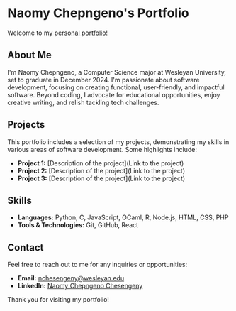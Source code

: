 # Naomy Chepngeno's Portfolio

Welcome to my [personal portfolio!](https://naomy360.github.io/MyPortfolio/)


## About Me

I'm Naomy Chepngeno, a Computer Science major at Wesleyan University, set to graduate in December 2024. I'm passionate about software development, focusing on creating functional, user-friendly, and impactful software. Beyond coding, I advocate for educational opportunities, enjoy creative writing, and relish tackling tech challenges.

## Projects

This portfolio includes a selection of my projects, demonstrating my skills in various areas of software development. Some highlights include:

- **Project 1:** [Description of the project](Link to the project)
- **Project 2:** [Description of the project](Link to the project)
- **Project 3:** [Description of the project](Link to the project)

## Skills

- **Languages:** Python, C, JavaScript, OCaml, R, Node.js, HTML, CSS, PHP
- **Tools & Technologies:** Git, GitHub, React

## Contact

Feel free to reach out to me for any inquiries or opportunities:

- **Email:** [nchesengeny@wesleyan.edu](mailto:nchesengeny@wesleyan.edu)
- **LinkedIn:** [Naomy Chepngeno Chesengeny](https://www.linkedin.com/in/naomy-chepngeno-chesengeny/)

Thank you for visiting my portfolio!

